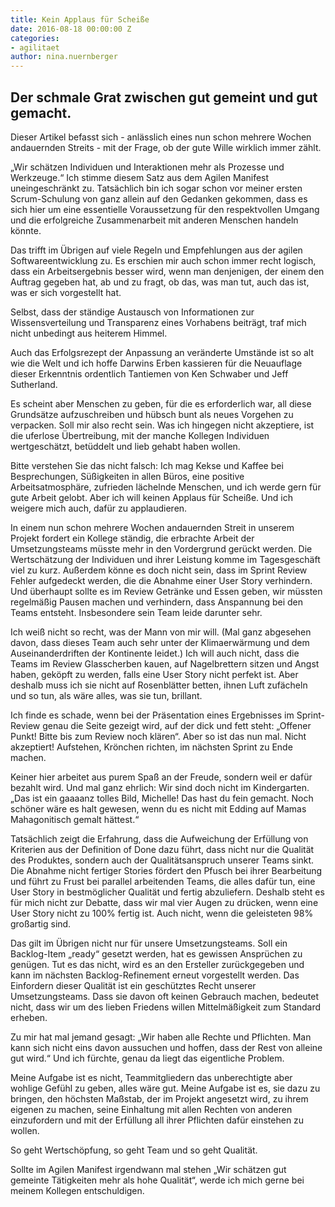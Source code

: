 ```yaml
---
title: Kein Applaus für Scheiße
date: 2016-08-18 00:00:00 Z
categories:
- agilitaet
author: nina.nuernberger
---
```


## Der schmale Grat zwischen gut gemeint und gut gemacht.

Dieser Artikel befasst sich - anlässlich eines nun schon mehrere Wochen andauernden Streits - mit der Frage, ob der gute Wille wirklich immer zählt.    

„Wir schätzen Individuen und Interaktionen mehr als Prozesse und Werkzeuge.“ Ich stimme diesem Satz aus dem Agilen Manifest uneingeschränkt zu. Tatsächlich bin ich sogar schon vor meiner ersten Scrum-Schulung von ganz allein auf den Gedanken gekommen, dass es sich hier um eine essentielle Voraussetzung für den respektvollen Umgang und die erfolgreiche Zusammenarbeit mit anderen Menschen handeln könnte.    

Das trifft im Übrigen auf viele Regeln und Empfehlungen aus der agilen Softwareentwicklung zu. Es erschien mir auch schon immer recht logisch, dass ein Arbeitsergebnis besser wird, wenn man denjenigen, der einem den Auftrag gegeben hat, ab und zu fragt, ob das, was man tut, auch das ist, was er sich vorgestellt hat.    

Selbst, dass der ständige Austausch von Informationen zur Wissensverteilung und Transparenz eines Vorhabens beiträgt, traf mich nicht unbedingt aus heiterem Himmel.    

Auch das Erfolgsrezept der Anpassung an veränderte Umstände ist so alt wie die Welt und ich hoffe Darwins Erben kassieren für die Neuauflage dieser Erkenntnis ordentlich Tantiemen von Ken Schwaber und Jeff Sutherland.    

Es scheint aber Menschen zu geben, für die es erforderlich war, all diese Grundsätze aufzuschreiben und hübsch bunt als neues Vorgehen zu verpacken. Soll mir also recht sein. Was ich hingegen nicht akzeptiere, ist die uferlose Übertreibung, mit der manche Kollegen Individuen wertgeschätzt, betüddelt und lieb gehabt haben wollen.    

Bitte verstehen Sie das nicht falsch: Ich mag Kekse und Kaffee bei Besprechungen, Süßigkeiten in allen Büros, eine positive Arbeitsatmosphäre, zufrieden lächelnde Menschen, und ich werde gern für gute Arbeit gelobt. Aber ich will keinen Applaus für Scheiße. Und ich weigere mich auch, dafür zu applaudieren.    

In einem nun schon mehrere Wochen andauernden Streit in unserem Projekt fordert ein Kollege ständig, die erbrachte Arbeit der Umsetzungsteams müsste mehr in den Vordergrund gerückt werden. Die Wertschätzung der Individuen und ihrer Leistung komme im Tagesgeschäft viel zu kurz. Außerdem könne es doch nicht sein, dass im Sprint Review Fehler aufgedeckt werden, die die Abnahme einer User Story verhindern. Und überhaupt sollte es im Review Getränke und Essen geben, wir müssten regelmäßig Pausen machen und verhindern, dass Anspannung bei den Teams entsteht. Insbesondere sein Team leide darunter sehr.    

Ich weiß nicht so recht, was der Mann von mir will. (Mal ganz abgesehen davon, dass dieses Team auch sehr unter der Klimaerwärmung und dem Auseinanderdriften der Kontinente leidet.) Ich will auch nicht, dass die Teams im Review Glasscherben kauen, auf Nagelbrettern sitzen und Angst haben, geköpft zu werden, falls eine User Story nicht perfekt ist. Aber deshalb muss ich sie nicht auf Rosenblätter betten, ihnen Luft zufächeln und so tun, als wäre alles, was sie tun, brillant.    

Ich finde es schade, wenn bei der Präsentation eines Ergebnisses im Sprint-Review genau die Seite gezeigt wird, auf der dick und fett steht: „Offener Punkt! Bitte bis zum Review noch klären“. Aber so ist das nun mal. Nicht akzeptiert! Aufstehen, Krönchen richten, im nächsten Sprint zu Ende machen.    

Keiner hier arbeitet aus purem Spaß an der Freude, sondern weil er dafür bezahlt wird. Und mal ganz ehrlich: Wir sind doch nicht im Kindergarten. „Das ist ein gaaaanz tolles Bild, Michelle! Das hast du fein gemacht. Noch schöner wäre es halt gewesen, wenn du es nicht mit Edding auf Mamas Mahagonitisch gemalt hättest.“    

Tatsächlich zeigt die Erfahrung, dass die Aufweichung der Erfüllung von Kriterien aus der Definition of Done dazu führt, dass nicht nur die Qualität des Produktes, sondern auch der Qualitätsanspruch unserer Teams sinkt. Die Abnahme nicht fertiger Stories fördert den Pfusch bei ihrer Bearbeitung und führt zu Frust bei parallel arbeitenden Teams, die alles dafür tun, eine User Story in bestmöglicher Qualität und fertig abzuliefern. Deshalb steht es für mich nicht zur Debatte, dass wir mal vier Augen zu drücken, wenn eine User Story nicht zu 100% fertig ist. Auch nicht, wenn die geleisteten 98% großartig sind.    

Das gilt im Übrigen nicht nur für unsere Umsetzungsteams. Soll ein Backlog-Item „ready“ gesetzt werden, hat es gewissen Ansprüchen zu genügen. Tut es das nicht, wird es an den Ersteller zurückgegeben und kann im nächsten Backlog-Refinement erneut vorgestellt werden. Das Einfordern dieser Qualität ist ein geschütztes Recht unserer Umsetzungsteams. Dass sie davon oft keinen Gebrauch machen, bedeutet nicht, dass wir um des lieben Friedens willen Mittelmäßigkeit zum Standard erheben.    

Zu mir hat mal jemand gesagt: „Wir haben alle Rechte und Pflichten. Man kann sich nicht eins davon aussuchen und hoffen, dass der Rest von alleine gut wird.“ Und ich fürchte, genau da liegt das eigentliche Problem.    

Meine Aufgabe ist es nicht, Teammitgliedern das unberechtigte aber wohlige Gefühl zu geben, alles wäre gut. Meine Aufgabe ist es, sie dazu zu bringen, den höchsten Maßstab, der im Projekt angesetzt wird, zu ihrem eigenen zu machen, seine Einhaltung mit allen Rechten von anderen einzufordern und mit der Erfüllung all ihrer Pflichten dafür einstehen zu wollen.    

So geht Wertschöpfung, so geht Team und so geht Qualität.    

Sollte im Agilen Manifest irgendwann mal stehen „Wir schätzen gut gemeinte Tätigkeiten mehr als hohe Qualität“, werde ich mich gerne bei meinem Kollegen entschuldigen.
